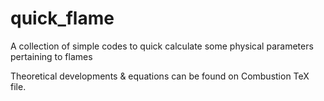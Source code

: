 # quick_flame
 A collection of simple codes to quick calculate some physical parameters pertaining to flames
 
 Theoretical developments & equations can be found on Combustion TeX file.

